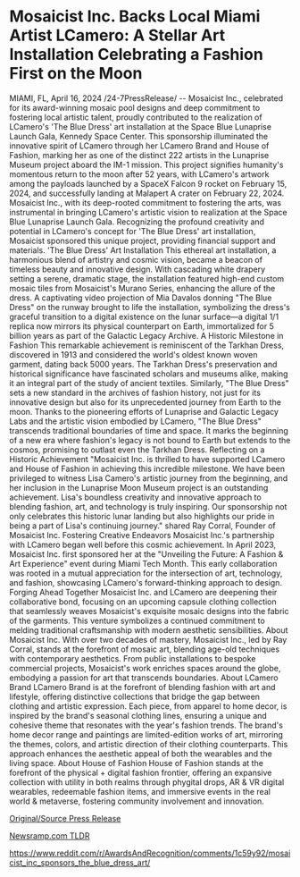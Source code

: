 # Mosaicist Inc. Backs Local Miami Artist LCamero: A Stellar Art Installation Celebrating a Fashion First on the Moon

MIAMI, FL, April 16, 2024 /24-7PressRelease/ -- Mosaicist Inc., celebrated for its award-winning mosaic pool designs and deep commitment to fostering local artistic talent, proudly contributed to the realization of LCamero's 'The Blue Dress' art installation at the Space Blue Lunaprise Launch Gala, Kennedy Space Center.  This sponsorship illuminated the innovative spirit of LCamero through her LCamero Brand and House of Fashion, marking her as one of the distinct 222 artists in the Lunaprise Museum project aboard the IM-1 mission. This project signifies humanity's momentous return to the moon after 52 years, with LCamero's artwork among the payloads launched by a SpaceX Falcon 9 rocket on February 15, 2024, and successfully landing at Malapert A crater on February 22, 2024.  Mosaicist Inc., with its deep-rooted commitment to fostering the arts, was instrumental in bringing LCamero's artistic vision to realization at the Space Blue Lunaprise Launch Gala. Recognizing the profound creativity and potential in LCamero's concept for 'The Blue Dress' art installation, Mosaicist sponsored this unique project, providing financial support and materials.  'The Blue Dress' Art Installation  This ethereal art installation, a harmonious blend of artistry and cosmic vision, became a beacon of timeless beauty and innovative design. With cascading white drapery setting a serene, dramatic stage, the installation featured high-end custom mosaic tiles from Mosaicist's Murano Series, enhancing the allure of the dress. A captivating video projection of Mia Davalos donning "The Blue Dress" on the runway brought to life the installation, symbolizing the dress's graceful transition to a digital existence on the lunar surface—a digital 1/1 replica now mirrors its physical counterpart on Earth, immortalized for 5 billion years as part of the Galactic Legacy Archive.  A Historic Milestone in Fashion This remarkable achievement is reminiscent of the Tarkhan Dress, discovered in 1913 and considered the world's oldest known woven garment, dating back 5000 years. The Tarkhan Dress's preservation and historical significance have fascinated scholars and museums alike, making it an integral part of the study of ancient textiles. Similarly, "The Blue Dress" sets a new standard in the archives of fashion history, not just for its innovative design but also for its unprecedented journey from Earth to the moon. Thanks to the pioneering efforts of Lunaprise and Galactic Legacy Labs and the artistic vision embodied by LCamero, "The Blue Dress" transcends traditional boundaries of time and space. It marks the beginning of a new era where fashion's legacy is not bound to Earth but extends to the cosmos, promising to outlast even the Tarkhan Dress.  Reflecting on a Historic Achievement "Mosaicist Inc. is thrilled to have supported LCamero and House of Fashion in achieving this incredible milestone. We have been privileged to witness Lisa Camero's artistic journey from the beginning, and her inclusion in the Lunaprise Moon Museum project is an outstanding achievement. Lisa's boundless creativity and innovative approach to blending fashion, art, and technology is truly inspiring. Our sponsorship not only celebrates this historic lunar landing but also highlights our pride in being a part of Lisa's continuing journey." shared Ray Corral, Founder of Mosaicist Inc.  Fostering Creative Endeavors Mosaicist Inc.'s partnership with LCamero began well before this cosmic achievement. In April 2023, Mosaicist Inc. first sponsored her at the "Unveiling the Future: A Fashion & Art Experience" event during Miami Tech Month. This early collaboration was rooted in a mutual appreciation for the intersection of art, technology, and fashion, showcasing LCamero's forward-thinking approach to design.  Forging Ahead Together  Mosaicist Inc. and LCamero are deepening their collaborative bond, focusing on an upcoming capsule clothing collection that seamlessly weaves Mosaicist's exquisite mosaic designs into the fabric of the garments. This venture symbolizes a continued commitment to melding traditional craftsmanship with modern aesthetic sensibilities.  About Mosaicist Inc.  With over two decades of mastery, Mosaicist Inc., led by Ray Corral, stands at the forefront of mosaic art, blending age-old techniques with contemporary aesthetics. From public installations to bespoke commercial projects, Mosaicist's work enriches spaces around the globe, embodying a passion for art that transcends boundaries.  About LCamero Brand  LCamero Brand is at the forefront of blending fashion with art and lifestyle, offering distinctive collections that bridge the gap between clothing and artistic expression. Each piece, from apparel to home decor, is inspired by the brand's seasonal clothing lines, ensuring a unique and cohesive theme that resonates with the year's fashion trends. The brand's home decor range and paintings are limited-edition works of art, mirroring the themes, colors, and artistic direction of their clothing counterparts. This approach enhances the aesthetic appeal of both the wearables and the living space.  About House of Fashion  House of Fashion stands at the forefront of the physical + digital fashion frontier, offering an expansive collection with utility in both realms through phygital drops, AR & VR digital wearables, redeemable fashion items, and immersive events in the real world & metaverse, fostering community involvement and innovation. 

[Original/Source Press Release](https://www.24-7pressrelease.com/press-release/510082/mosaicist-inc-backs-local-miami-artist-lcamero-a-stellar-art-installation-celebrating-a-fashion-first-on-the-moon)
                    

[Newsramp.com TLDR](None) 

https://www.reddit.com/r/AwardsAndRecognition/comments/1c59y92/mosaicist_inc_sponsors_the_blue_dress_art/